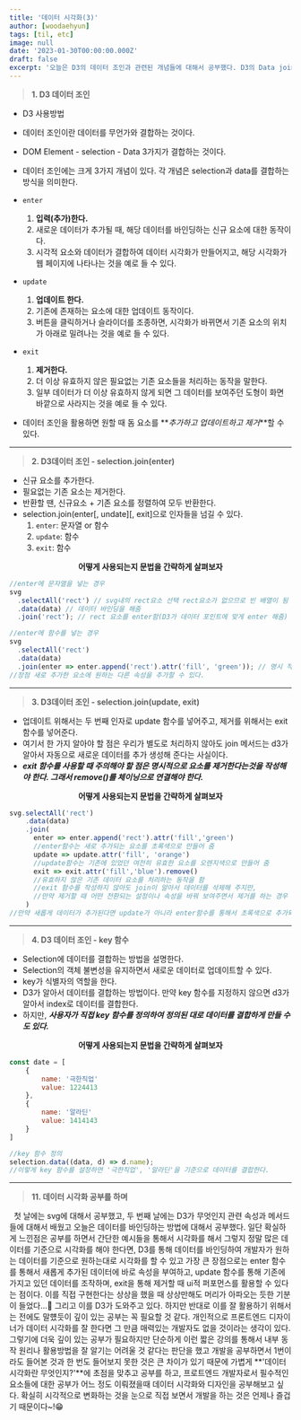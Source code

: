 ```yaml
---
title: '데이터 시각화(3)'
author: [woodaehyun]
tags: [til, etc]
image: null
date: '2023-01-30T00:00:00.000Z'
draft: false
excerpt: '오늘은 D3의 데이터 조인과 관련된 개념들에 대해서 공부했다. D3의 Data join은 DOM Element - selection - data 3가지가 결합하는 방식 의미하고 데이터 조인은 크게 3가지 개념이 있다.'
---
```


> **1. D3 데이터 조인**

- D3 사용방법

- 데이터 조인이란 데이터를 무언가와 결합하는 것이다.
- DOM Element - selection - Data 3가지가 결합하는 것이다.
- 데이터 조인에는 크게 3가지 개념이 있다. 각 개념은 selection과 data를 결합하는 방식을 의미한다.

- `enter`

  1. **입력(추가)한다.**
  2. 새로운 데이터가 추가될 때, 해당 데이터를 바인딩하는 신규 요소에 대한 동작이다.
  3. 시각적 요소와 데이터가 결합하여 데이터 시각화가 만들어지고, 해당 시각화가 웹 페이지에 나타나는 것을 예로 들 수 있다.

- `update`

  1. **업데이트 한다.**
  2. 기존에 존재하는 요소에 대한 업데이트 동작이다.
  3. 버튼을 클릭하거나 슬라이더를 조종하면, 시각화가 바뀌면서 기존 요소의 위치가 아래로 밀려나는 것을 예로 들 수 있다.

- `exit`

  1. **제거한다.**
  2. 더 이상 유효하지 않은 필요없는 기존 요소들을 처리하는 동작을 말한다.
  3. 일부 데이터가 더 이상 유효하지 않게 되면 그 데이터를 보여주던 도형이 화면 바깥으로 사라지는 것을 예로 들 수 있다.

- 데이터 조인을 활용하면 원할 때 돔 요소를 **_추가하고 업데이트하고 제거_**할 수 있다.

---

> **2. D3데이터 조인 - selection.join(enter)**

- 신규 요소를 추가한다.
- 필요없는 기존 요소는 제거한다.
- 반환할 땐, 신규요소 + 기존 요소를 정렬하여 모두 반환한다.
- selection.join(enter[, undate][, exit]으로 인자들을 넘길 수 있다.
  1. `enter`: 문자열 or 함수
  2. `update`: 함수
  3. `exit`: 함수

<div align='center'><strong>어떻게 사용되는지 문법을 간략하게 살펴보자</strong></div>

```javascript
//enter에 문자열을 넣는 경우
svg
  .selectAll('rect') // svg내의 rect요소 선택 rect요소가 없으므로 빈 배열이 됨
  .data(data) // 데이터 바인딩을 해줌
  .join('rect'); // rect 요소를 enter함(D3가 데이터 포인트에 맞게 enter 해줌)

//enter에 함수를 넣는 경우
svg
  .selectAll('rect')
  .data(data)
  .join(enter => enter.append('rect').attr('fill', 'green')); // 명시 적으로 요소를 추가해 주어야함
//장점 새로 추가한 요소에 원하는 다른 속성을 추가할 수 있다.
```

---

> **3. D3데이터 조인 - selection.join(update, exit)**

- 업데이트 위해서는 두 번째 인자로 update 함수를 넣어주고, 제거를 위해서는 exit 함수를 넣어준다.
- 여기서 한 가지 알아야 할 점은 우리가 별도로 처리하지 않아도 join 메서드는 d3가 알아서 자동으로 새로운 데이터를 추가 생성해 준다는 사실이다.
- **_exit 함수를 사용할 때 주의해야 할 점은 명시적으로 요소를 제거한다는것을 작성해야 한다. 그래서 remove()를 체이닝으로 연결해야 한다._**

<div align='center'><strong>어떻게 사용되는지 문법을 간략하게 살펴보자</strong></div>

```javascript
svg.selectAll('rect')
	.data(data)
	.join(
      enter => enter.append('rect').attr('fill','green')
      //enter함수는 새로 추가되는 요소를 초록색으로 만들어 줌
      update => update.attr('fill', 'orange')
      //update함수는 기존에 있었던 여전히 유효한 요소를 오렌지색으로 만들어 줌
      exit => exit.attr('fill','blue').remove()
      //유효하지 않은 기존 데이터 요소를 처리하는 동작을 함
      //exit 함수를 작성하지 않아도 join이 알아서 데이터를 삭제해 주지만,
      //만약 제거할 때 어떤 전환되는 설정이나 속성을 바꿔 보여주면서 제거를 하는 경우 사용
	)
//만약 새롭게 데이터가 추가된다면 update가 아니라 enter함수를 통해서 초록색으로 추가되게 됨
```

---

> **4. D3 데이터 조인 - key 함수**

- Selection에 데이터를 결합하는 방법을 설명한다.
- Selection의 객체 불변성을 유지하면서 새로운 데이터로 업데이트할 수 있다.
- key가 식별자의 역할을 한다.
- D3가 알아서 데이터를 결합하는 방법이다. 만약 key 함수를 지정하지 않으면 d3가 알아서 index로 데이터를 결합한다.
- 하지만, **_사용자가 직접 key 함수를 정의하여 정의된 대로 데이터를 결합하게 만들 수 도 있다._**

<div align='center'><strong>어떻게 사용되는지 문법을 간략하게 살펴보자</strong></div>

```javascript
const date = [
	{
		name: '극한직업'
		value: 1224413
	},
	{
		name: '알라딘'
		value: 1414143
	}
]

//key 함수 정의
selection.data((data, d) => d.name);
//이렇게 key 함수를 설정하면 '극한직업', '알라딘'을 기준으로 데이터를 결합한다.
```

---

> **11. 데이터 시각화 공부를 하며**

&nbsp;&nbsp;첫 날에는 svg에 대해서 공부했고, 두 번째 날에는 D3가 무엇인지 관련 속성과 메서드들에 대해서 배웠고 오늘은 데이터를 바인딩하는 방법에 대해서 공부했다. 일단 확실하게 느낀점은 공부를 하면서 간단한 예시들을 통해서 시각화를 해서 그렇지 정말 많은 데이터를 기준으로 시각화를 해야 한다면, D3를 통해 데이터를 바인딩하여 개발자가 원하는 데이터를 기준으로 원하는대로 시각화를 할 수 있고 가장 큰 장점으로는 enter 함수를 통해서 새롭게 추가된 데이터에 바로 속성을 부여하고, update 함수를 통해 기존에 가지고 있던 데이터를 조작하며, exit을 통해 제거할 때 ui적 퍼포먼스를 활용할 수 있다는 점이다. 이를 직접 구현한다는 상상을 했을 때 상상만해도 머리가 아파오는 듯한 기분이 들었다...🥲 그리고 이를 D3가 도와주고 있다. 하지만 반대로 이를 잘 활용하기 위해서는 전에도 말헀듯이 깊이 있는 공부는 꼭 필요할 것 같다. 개인적으로 프론트엔드 디자이너가 데이터 시각화를 잘 한다면 그 만큼 매력있는 개발자도 없을 것이라는 생각이 있다. 그렇기에 더욱 깊이 있는 공부가 필요하지만 단순하게 이런 짧은 강의를 통해서 내부 동작 원리나 활용방법을 잘 알기는 어려울 것 같다는 판단을 했고 개발을 공부하면서 1번이라도 들어본 것과 한 번도 들어보지 못한 것은 큰 차이가 있기 때문에 가볍게 **'데이터 시각화란 무엇인지?'**에 초점을 맞추고 공부를 하고, 프로트엔드 개발자로서 필수적인 요소들에 대한 공부가 어느 정도 이뤄졌을때 데이터 시각화와 디자인을 공부해보고 싶다. 확실히 시각적으로 변화하는 것을 눈으로 직접 보면서 개발을 하는 것은 언제나 즐겁기 때문이다~!😁
